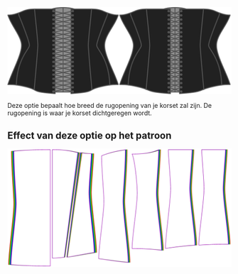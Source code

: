 ![De optie voor rugopening bij Cathrin](./backopening.svg)

Deze optie bepaalt hoe breed de rugopening van je korset zal zijn. De rugopening is waar je korset dichtgeregen wordt.


## Effect van deze optie op het patroon
![Deze afbeelding toont het effect van deze optie door meerdere varianten die een andere waarde hebben voor deze optie te vervangen](cathrin_backopening_sample.svg "Effect van deze optie op het patroon")